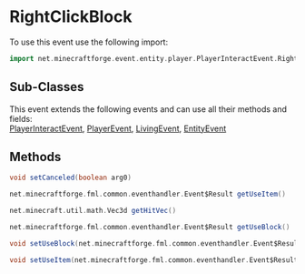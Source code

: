 # RightClickBlock

To use this event use the following import:
```groovy
import net.minecraftforge.event.entity.player.PlayerInteractEvent.RightClickBlock
```

## Sub-Classes
This event extends the following events and can use all their methods and fields: <br>
[PlayerInteractEvent](player_interact_event.md), [PlayerEvent](../player_event/player_event.md), [LivingEvent](../living_event/living_event.md), [EntityEvent](../entity_event/entity_event.md)

## Methods
```groovy
void setCanceled(boolean arg0)
```

```groovy
net.minecraftforge.fml.common.eventhandler.Event$Result getUseItem()
```

```groovy
net.minecraft.util.math.Vec3d getHitVec()
```

```groovy
net.minecraftforge.fml.common.eventhandler.Event$Result getUseBlock()
```

```groovy
void setUseBlock(net.minecraftforge.fml.common.eventhandler.Event$Result arg0)
```

```groovy
void setUseItem(net.minecraftforge.fml.common.eventhandler.Event$Result arg0)
```
